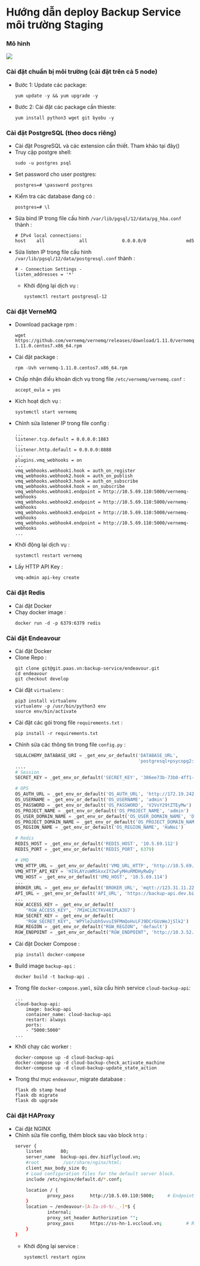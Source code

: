 # Hướng dẫn deploy Backup Service môi trường Staging
### **Mô hình**
<img src=https://i.imgur.com/p7zZwK6.png>

### **Cài đặt chuẩn bị môi trường (cài đặt trên cả 5 node)**
- Bước 1: Update các package:
    ```
    yum update -y && yum upgrade -y
    ```
- Bước 2: Cài đặt các package cần thieste:
    ```
    yum install python3 wget git byobu -y
    ```
### **Cài đặt PostgreSQL (theo docs riêng)**
- Cài đặt PosgreSQL và các extension cần thiết. Tham khảo tại đây()
- Truy cập postgre shell:
    ```
    sudo -u postgres psql
    ```
- Set password cho user postgres:
    ```
    postgres=# \password postgres
    ```
- Kiểm tra các database đang có :
    ```
    postgres=# \l
    ```
- Sửa bind IP trong file cấu hình `/var/lib/pgsql/12/data/pg_hba.conf` thành :
    ```
    # IPv4 local connections:
    host    all             all             0.0.0.0/0               md5
    ```
- Sửa listen IP trong file cấu hình `/var/lib/pgsql/12/data/postgresql.conf` thành :
    ```
    # - Connection Settings -
    listen_addresses = '*'
    ```
    - Khởi động lại dịch vụ :
        ```
        systemctl restart postgresql-12
        ```
### **Cài đặt VerneMQ**
- Download package rpm :
    ```
    wget https://github.com/vernemq/vernemq/releases/download/1.11.0/vernemq-1.11.0.centos7.x86_64.rpm
    ```
- Cài đặt package :
    ```
    rpm -Uvh vernemq-1.11.0.centos7.x86_64.rpm
    ```
- Chấp nhận điều khoản dịch vụ trong file `/etc/vernemq/vernemq.conf` :
    ```
    accept_eula = yes
    ```
- Kích hoạt dịch vụ :
    ```
    systemctl start vernemq
    ```
- Chỉnh sửa listener IP trong file config :
    ```
    ...
    listener.tcp.default = 0.0.0.0:1883
    ...
    listener.http.default = 0.0.0.0:8888
    ...
    plugins.vmq_webhooks = on
    ...
    vmq_webhooks.webhook1.hook = auth_on_register
    vmq_webhooks.webhook2.hook = auth_on_publish
    vmq_webhooks.webhook3.hook = auth_on_subscribe
    vmq_webhooks.webhook4.hook = on_subscribe
    vmq_webhooks.webhook1.endpoint = http://10.5.69.110:5000/vernemq-webhooks
    vmq_webhooks.webhook2.endpoint = http://10.5.69.110:5000/vernemq-webhooks
    vmq_webhooks.webhook3.endpoint = http://10.5.69.110:5000/vernemq-webhooks
    vmq_webhooks.webhook4.endpoint = http://10.5.69.110:5000/vernemq-webhooks
    ...
    ```
- Khởi động lại dịch vụ :
    ```
    systemctl restart vernemq
    ```
- Lấy HTTP API Key :
    ```
    vmq-admin api-key create
    ```
### **Cài đặt Redis**
- Cài đặt Docker
- Chạy docker image :
    ```
    docker run -d -p 6379:6379 redis
    ```
### **Cài đặt Endeavour**
- Cài đặt Docker
- Clone Repo :
    ```
    git clone git@git.paas.vn:backup-service/endeavour.git
    cd endeavour
    git checkout develop
    ```
- Cài đặt `virtualenv` :
    ```
    pip3 install virtualenv
    virtualenv -p /usr/bin/python3 env
    source env/bin/activate
    ```
- Cài đặt các gói trong file `requirements.txt` :
    ```
    pip install -r requirements.txt
    ```
- Chỉnh sửa các thông tin trong file `config.py` :
    ```py
    SQLALCHEMY_DATABASE_URI = _get_env_or_default('DATABASE_URL',
                                                  'postgresql+psycopg2://postgres:vccloud123@10.5.69.113:5432/postgres')
    ....
    # Session
    SECRET_KEY = _get_env_or_default('SECRET_KEY', '386ee73b-73b0-4ff1-9a64-6eff4e3fe03b')

    # OPS
    OS_AUTH_URL = _get_env_or_default('OS_AUTH_URL', 'http://172.19.242.10:5000/v3')
    OS_USERNAME = _get_env_or_default('OS_USERNAME', 'admin')
    OS_PASSWORD = _get_env_or_default('OS_PASSWORD', 'V2VsY29tZTEyMw')
    OS_PROJECT_NAME = _get_env_or_default('OS_PROJECT_NAME', 'admin')
    OS_USER_DOMAIN_NAME = _get_env_or_default('OS_USER_DOMAIN_NAME', 'Default')
    OS_PROJECT_DOMAIN_NAME = _get_env_or_default('OS_PROJECT_DOMAIN_NAME', 'Default')
    OS_REGION_NAME = _get_env_or_default('OS_REGION_NAME', 'HaNoi')

    # Redis
    REDIS_HOST = _get_env_or_default('REDIS_HOST', '10.5.69.112')
    REDIS_PORT = _get_env_or_default('REDIS_PORT', 6379)

    # VMQ
    VMQ_HTTP_URL = _get_env_or_default('VMQ_URL_HTTP', 'http://10.5.69.114:8888/api/v1/session/show')
    VMQ_HTTP_API_KEY = 'HI9LAYzuWRSkxxIY2wFyMHuRMDHyRwDy'
    VMQ_HOST = _get_env_or_default('VMQ_HOST', '10.5.69.114')
    ...
    BROKER_URL = _get_env_or_default('BROKER_URL', 'mqtt://123.31.11.223:1883')    # IP Pub VMQ
    API_URL = _get_env_or_default('API_URL', 'https://backup-api.dev.bizflycloud.vn')
    ...
    RGW_ACCESS_KEY = _get_env_or_default(
        "RGW_ACCESS_KEY", '7M1HCLRCTKV46IPLA3U7')
    RGW_SECRET_KEY = _get_env_or_default(
        "RGW_SECRET_KEY", 'WPYle2ubh5vvuI9FMmQoHvLFJ9DCrGUzWeJjSlk2')
    RGW_REGION = _get_env_or_default("RGW_REGION", 'default')
    RGW_ENDPOINT = _get_env_or_default("RGW_ENDPOINT", 'http://10.3.52.157')
    ```
- Cài đặt Docker Compose :
    ```
    pip install docker-compose
    ```
- Build image `backup-api` :
    ```
    docker build -t backup-api .
    ```
- Trong file `docker-compose.yaml`, sửa cấu hình service `cloud-backup-api`:
    ```
    ...
    cloud-backup-api:
        image: backup-api
        container_name: cloud-backup-api
        restart: always
        ports:
        - "5000:5000"
    ...
- Khởi chạy các worker :
    ```
    docker-compose up -d cloud-backup-api
    docker-compose up -d cloud-backup-check_activate_machine
    docker-compose up -d cloud-backup-update_state_action
    ```
- Trong thư mục `endeavour`, migrate database :
    ```
    flask db stamp head
    flask db migrate
    flask db upgrade
    ```
### **Cài đặt HAProxy**
- Cài đặt NGINX
- Chỉnh sửa file config, thêm block sau vào block `http` :
    ```sh
    server {
        listen       80;
        server_name  backup-api.dev.bizflycloud.vn;                           # IP Pub
        #root         /usr/share/nginx/html;
        client_max_body_size 0;
        # Load configuration files for the default server block.
        include /etc/nginx/default.d/*.conf;

        location / {
                proxy_pass      http://10.5.69.110:5000;     # Endpoint API
        }
        location ~ /endeavour-[A-Za-z0-9/._-]*$ {
                internal;
                proxy_set_header Authorization "";
                proxy_pass      https://ss-hn-1.vccloud.vn;         # RadosGW Endpoint
        }
    }
    ```
    - Khởi động lại service :
        ```
        systemctl restart nginx
        ```